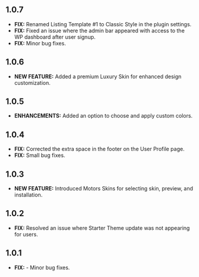 ## 1.0.7
- **FIX:** Renamed Listing Template #1 to Classic Style in the plugin settings.
- **FIX:** Fixed an issue where the admin bar appeared with access to the WP dashboard after user signup.
- **FIX:** Minor bug fixes.

## 1.0.6
- **NEW FEATURE:** Added a premium Luxury Skin for enhanced design customization.

## 1.0.5
- **ENHANCEMENTS:** Added an option to choose and apply custom colors. 

## 1.0.4
- **FIX:** Corrected the extra space in the footer on the User Profile page.
- **FIX:** Small bug fixes.

## 1.0.3
- **NEW FEATURE:** Introduced Motors Skins for selecting skin, preview, and installation.

## 1.0.2
- **FIX:** Resolved an issue where Starter Theme update was not appearing for users.

## 1.0.1
- **FIX:** - Minor bug fixes.